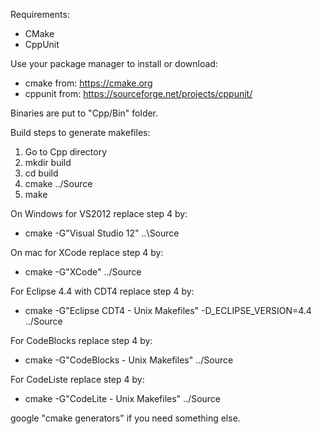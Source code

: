 Requirements:
- CMake
- CppUnit

Use your package manager to install or download:
- cmake from: https://cmake.org
- cppunit from: https://sourceforge.net/projects/cppunit/

Binaries are put to "Cpp/Bin" folder.

Build steps to generate makefiles:
1. Go to Cpp directory
2. mkdir build
3. cd build
4. cmake ../Source
5. make

On Windows for VS2012 replace step 4 by:
- cmake -G"Visual Studio 12" ..\Source

On mac for XCode replace step 4 by:
- cmake -G"XCode" ../Source

For Eclipse 4.4 with CDT4 replace step 4 by:
- cmake -G"Eclipse CDT4 - Unix Makefiles" -D_ECLIPSE_VERSION=4.4 ../Source

For CodeBlocks replace step 4 by:
- cmake -G"CodeBlocks - Unix Makefiles" ../Source

For CodeListe replace step 4 by:
- cmake -G"CodeLite - Unix Makefiles" ../Source

google "cmake generators" if you need something else.

